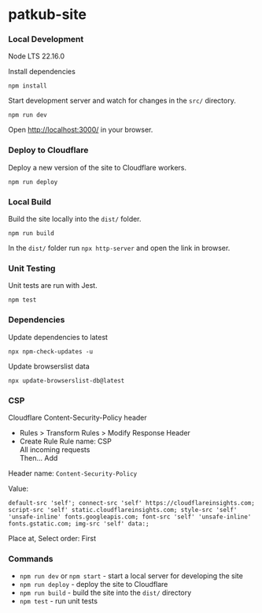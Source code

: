 # patkub-site

### Local Development

Node LTS 22.16.0

Install dependencies
```
npm install
```

Start development server and watch for changes in the `src/` directory.
```
npm run dev
```

Open [http://localhost:3000/](http://localhost:3000/) in your browser.

### Deploy to Cloudflare

Deploy a new version of the site to Cloudflare workers.

```
npm run deploy
```

### Local Build

Build the site locally into the `dist/` folder.
```
npm run build
```

In the `dist/` folder run `npx http-server` and open the link in browser.

### Unit Testing

Unit tests are run with Jest.
```
npm test
```

### Dependencies

Update dependencies to latest

```
npx npm-check-updates -u
```

Update browserslist data

```
npx update-browserslist-db@latest
```

### CSP

Cloudflare Content-Security-Policy header

- Rules > Transform Rules > Modify Response Header
- Create Rule
Rule name: CSP  
All incoming requests  
Then... Add  

Header name: `Content-Security-Policy`

Value:
```
default-src 'self'; connect-src 'self' https://cloudflareinsights.com; script-src 'self' static.cloudflareinsights.com; style-src 'self' 'unsafe-inline' fonts.googleapis.com; font-src 'self' 'unsafe-inline' fonts.gstatic.com; img-src 'self' data:;
```

Place at, Select order: First

### Commands
- `npm run dev` or `npm start` - start a local server for developing the site
- `npm run deploy` - deploy the site to Cloudflare
- `npm run build` - build the site into the `dist/` directory
- `npm test` - run unit tests
